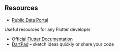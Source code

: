 ## Resources

- [Public Data Portal](https://www.data.go.kr/en/index.do)

Useful resources for any Flutter developer

- [Official Flutter Documentation](https://flutter.dev/docs)
- [DartPad](https://dartpad.dev) – sketch ideas quickly or share your code
